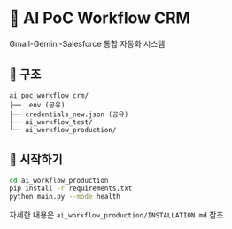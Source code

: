 # 🚀 AI PoC Workflow CRM

Gmail-Gemini-Salesforce 통합 자동화 시스템

## 📁 구조

```
ai_poc_workflow_crm/
├── .env (공유)
├── credentials_new.json (공유)
├── ai_workflow_test/
└── ai_workflow_production/
```

## 🚀 시작하기

```bash
cd ai_workflow_production
pip install -r requirements.txt
python main.py --mode health
```

자세한 내용은 `ai_workflow_production/INSTALLATION.md` 참조

